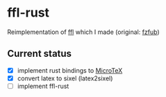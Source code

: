 # ffl-rust
Reimplementation of [ffl](./docs/ffl) which I made (original: [fzfub](https://github.com/jstkdng/ueberzugpp/blob/55d96e8734fe41d044811b77b015d255d39a9a3f/scripts/fzfub))

## Current status 
- [x] implement rust bindings to [MicroTeX](https://github.com/NanoMichael/MicroTeX)
- [x] convert latex to sixel (latex2sixel)
- [ ] implement ffl-rust
